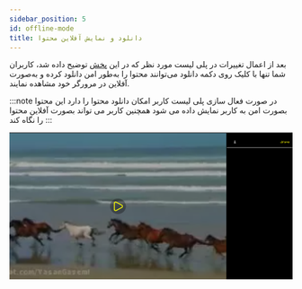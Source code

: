 ```yaml
---
sidebar_position: 5
id: offline-mode
title: دانلود و نمایش آفلاین محتوا
---
```


بعد از اعمال تغییرات در پلی ‌لیست مورد نظر که در این [پخش](./playlist.md) توضیح داده شد، کاربران شما تنها با کلیک روی
دکمه دانلود می‌توانند محتوا را به‌طور امن دانلود کرده و به‌صورت آفلاین در مرورگر خود مشاهده نمایند.

:::note
در صورت فعال سازی پلی لیست کاربر امکان دانلود محتوا را دارد این محتوا بصورت امن به کاربر نمایش داده می شود همچنین کاربر
می تواند بصورت آفلاین محتوا را نگاه کند
:::

![بهترین هاست ویدیو ویدپروتکت، محافظ دوره‌های آموزشی شما در برابر سرقت](./img/11.png)